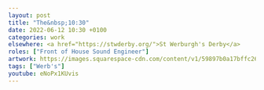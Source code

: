 ```yaml
---
layout: post
title: "The&nbsp;10:30"
date: 2022-06-12 10:30 +0100
categories: work
elsewhere: <a href="https://stwderby.org/">St Werburgh's Derby</a>
roles: ["Front of House Sound Engineer"]
artwork: https://images.squarespace-cdn.com/content/v1/59897b0a17bffc269e4fec9b/1575027689741-23EFSM1EWOSUABC1BZVK/St+Werburgh%27s+Logo+-+White-Trans.png?format=1500w
tags: ["Werb's"]
youtube: eNoPx1KUvis
---
```

